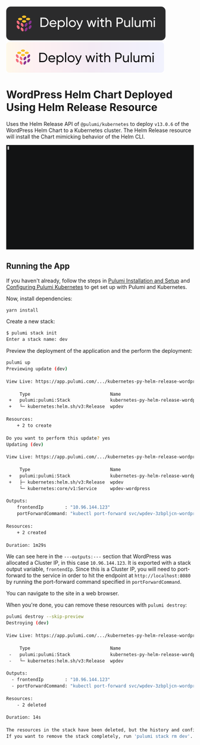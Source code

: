 [![Deploy](../.buttons/deploy-with-pulumi-dark.svg)](https://app.pulumi.com/new?template=https://github.com/pulumi/examples/blob/master/kubernetes-py-helm-release-wordpress/README.md#gh-light-mode-only)
[![Deploy](../.buttons/deploy-with-pulumi-light.svg)](https://app.pulumi.com/new?template=https://github.com/pulumi/examples/blob/master/kubernetes-py-helm-release-wordpress/README.md#gh-dark-mode-only)

# WordPress Helm Chart Deployed Using Helm Release Resource

Uses the Helm Release API of `@pulumi/kubernetes` to deploy `v13.0.6` of the WordPress Helm Chart to a
Kubernetes cluster. The Helm Release resource will install the Chart mimicking behavior of the Helm CLI.

![wordpress](images/deploy.gif "WordPress Helm Release deployment")

## Running the App

If you haven't already, follow the steps in [Pulumi Installation and
Setup](https://www.pulumi.com/docs/get-started/install/) and [Configuring Pulumi
Kubernetes](https://www.pulumi.com/docs/intro/cloud-providers/kubernetes/setup/) to get set up with
Pulumi and Kubernetes.

Now, install dependencies:

```sh
yarn install
```

Create a new stack:

```sh
$ pulumi stack init
Enter a stack name: dev
```

Preview the deployment of the application and the perform the deployment:

```sh
pulumi up
Previewing update (dev)

View Live: https://app.pulumi.com/.../kubernetes-py-helm-release-wordpress/dev/previews/f0dff1c7-fea8-4ce8-9d36-ec1ef9fe1e4e

     Type                              Name                                      Plan
 +   pulumi:pulumi:Stack               kubernetes-py-helm-release-wordpress-dev  create
 +   └─ kubernetes:helm.sh/v3:Release  wpdev                                     create

Resources:
    + 2 to create

Do you want to perform this update? yes
Updating (dev)

View Live: https://app.pulumi.com/.../kubernetes-py-helm-release-wordpress/dev/updates/1

     Type                              Name                                      Status
 +   pulumi:pulumi:Stack               kubernetes-py-helm-release-wordpress-dev  created
 +   ├─ kubernetes:helm.sh/v3:Release  wpdev                                     created
     └─ kubernetes:core/v1:Service     wpdev-wordpress

Outputs:
    frontendIp        : "10.96.144.123"
    portForwardCommand: "kubectl port-forward svc/wpdev-3zbpljcn-wordpress 8080:80"

Resources:
    + 2 created

Duration: 1m29s
```

We can see here in the `---outputs:---` section that WordPress was allocated a Cluster IP, in this
case `10.96.144.123`. It is exported with a stack output variable, `frontendIp`. Since this is a Cluster IP, you will need to port-forward to the service in order to hit the endpoint at `http://localhost:8080`
by running the port-forward command specified in `portForwardCommand`.

You can navigate to the site in a web browser.

When you're done, you can remove these resources with `pulumi destroy`:

```sh
pulumi destroy --skip-preview
Destroying (dev)

View Live: https://app.pulumi.com/.../kubernetes-py-helm-release-wordpress/dev/updates/4

     Type                              Name                                      Status
 -   pulumi:pulumi:Stack               kubernetes-py-helm-release-wordpress-dev  deleted
 -   └─ kubernetes:helm.sh/v3:Release  wpdev                                     deleted

Outputs:
  - frontendIp        : "10.96.144.123"
  - portForwardCommand: "kubectl port-forward svc/wpdev-3zbpljcn-wordpress 8080:80"

Resources:
    - 2 deleted

Duration: 14s

The resources in the stack have been deleted, but the history and configuration associated with the stack are still maintained.
If you want to remove the stack completely, run 'pulumi stack rm dev'.
```

